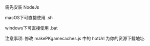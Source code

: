
需先安装 NodeJs 

macOS下可直接使用 .sh 

windows下可直接使用 .bat 


注意事项:
修改 makePKgamecaches.js 中的 hotUrl 为你的资源下载地址.
